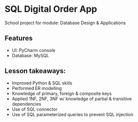 # SQL Digital Order App
School project for module: Database Design & Applications

## Features
- UI: PyCharm console
- Database: MySQL

## Lesson takeaways:
- Improved Python & SQL skills
- Performed ER modelling
- Knowledge of primary, foreign & composite keys
- Applied 1NF, 2NF, 3NF w/ knowledge of partial & transitive dependencies
- Use of SQL connector
- Use of SQL parameterized queries to prevent SQL injection


